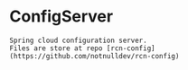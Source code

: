 # ConfigServer
    Spring cloud configuration server.
    Files are store at repo [rcn-config](https://github.com/notnulldev/rcn-config)
    